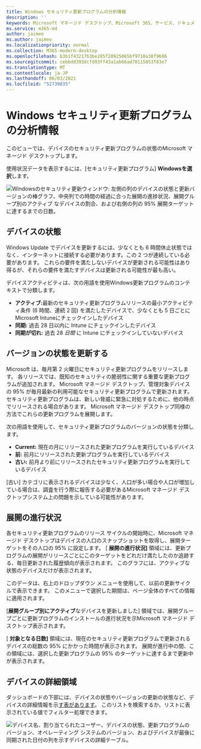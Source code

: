 ```yaml
---
title: Windows セキュリティ更新プログラムの分析情報
description: ''
keywords: Microsoft マネージド デスクトップ、Microsoft 365、サービス、ドキュメント
ms.service: m365-md
author: jaimeo
ms.author: jaimeo
ms.localizationpriority: normal
ms.collection: M365-modern-desktop
ms.openlocfilehash: b3b1f43217b3be285f20925065bf9710a38f9606
ms.sourcegitcommit: cebbdd393dcfd93ff43a1ab66ad70115853f83e7
ms.translationtype: MT
ms.contentlocale: ja-JP
ms.lasthandoff: 06/03/2021
ms.locfileid: "52739835"
---
```

# <a name="windows-security-update-insights"></a>Windows セキュリティ更新プログラムの分析情報
このビューでは、デバイスのセキュリティ更新プログラムの状態のMicrosoft マネージド デスクトップします。 

使用状況データを表示するには、[セキュリティ更新プログラム] <strong>Windowsを選択</strong>します。

![Windowsのセキュリティ更新ウィンドウ: 左側の列のデバイスの状態と更新バージョンの棒グラフ、中央列での時間の経過に合った展開の進捗状況、展開グループ別のアクティブ なデバイスの割合、および右側の列の 95% 展開ターゲットに達するまでの日数。](../../media/update-insights.jpg)

## <a name="device-status"></a>デバイスの状態

Windows Update でデバイスを更新するには、少なくとも 6 時間休止状態ではなく、インターネットに接続する必要があります。この 2 つが連続している必要があります。 これらの要件を満たしないデバイスが更新される可能性はあり得るが、それらの要件を満たすデバイスは更新される可能性が最も高い。 

デバイスアクティビティは、次の用語を使用Windows更新プログラムのコンテキストで分類します。

- <strong>アクティブ:</strong>最新のセキュリティ更新プログラムリリースの最小アクティビティ条件 (6 時間、連続 2 回) を満たしたデバイスで、少なくとも 5 日ごとに Microsoft Intuneにチェックインしたデバイス
- <strong>同期:</strong> 過去 28 日以内に Intune にチェックインしたデバイス
- <strong>同期が切れ:</strong> 過去 28 <i>日間</i> に Intune にチェックインしていないデバイス




## <a name="update-version-status"></a>バージョンの状態を更新する

Microsoft は、毎月第 2 火曜日にセキュリティ更新プログラムをリリースします。 各リリースでは、既知のセキュリティの脆弱性に関する重要な更新プログラムが追加されます。 Microsoft マネージド デスクトップ、管理対象デバイスの 95% が毎月最新の利用可能なセキュリティ更新プログラムで更新されます。 セキュリティ更新プログラムは、新しい脅威に緊急に対処するために、他の時点でリリースされる場合があります。 Microsoft マネージド デスクトップ同様の方法でこれらの更新プログラムを展開します。

次の用語を使用して、セキュリティ更新プログラムのバージョンの状態を分類します。

- <strong>Current:</strong> 現在の月にリリースされた更新プログラムを実行しているデバイス
- <strong>前:</strong> 前月にリリースされた更新プログラムを実行しているデバイス
- <strong>古い:</strong> 前月より前にリリースされたセキュリティ更新プログラムを実行しているデバイス

[古い] カテゴリに<strong></strong>表示されるデバイスは少なく、人口が多い場合や人口が増加している場合は、調査を行う際に報告する必要があるMicrosoft マネージド デスクトップシステム上の問題を示している可能性があります。


## <a name="deployment-progress"></a>展開の進行状況

各セキュリティ更新プログラムのリリース サイクルの開始時に、Microsoft マネージド デスクトップはデバイスの人口のスナップショットを取得し、展開ターゲットをその人口の 95% に設定します。 [ <strong>展開の進行状況]</strong> 領域には、更新プログラムの展開がリリースごとにこのターゲットをどれだけ満たしたのか追跡する、毎日更新された履歴傾向が表示されます。 このグラフには、アクティブな状態のデバイスだけが表示されます。

このデータは、右上のドロップダウン メニューを使用して、以前の更新サイクルで表示できます。 このメニューで選択した期間は、ページ全体のすべての情報に適用されます。

[<strong>展開グループ別にアクティブ</strong>なデバイスを更新しました] 領域では、展開グループごとに更新プログラムのインストールの進行状況を示Microsoft マネージド デスクトップ表示されます。

[ <strong>対象となる日数]</strong> 領域には、現在のセキュリティ更新プログラムで更新されるデバイスの総数の 95% にかかった時間が表示されます。 展開が進行中の間、この領域には<strong></strong>、選択した更新プログラムの 95% のターゲットに達するまで更新中が表示されます。

## <a name="device-details-area"></a>デバイスの詳細領域

ダッシュボードの下部には、デバイスの状態やバージョンの更新の状態など、デバイスの[](#device-status)詳細情報を示[す表があります](#update-version-status)。 このリストを検索するか、リストに表示されている値でフィルター処理できます。


![デバイス名、割り当てられたユーザー、デバイスの状態、更新プログラムのバージョン、オペレーティング システムのバージョン、およびデバイスが最後に同期された日付の列を示すデバイスの詳細テーブル。](../../media/security-update-insights-device-table-sterile.png)
